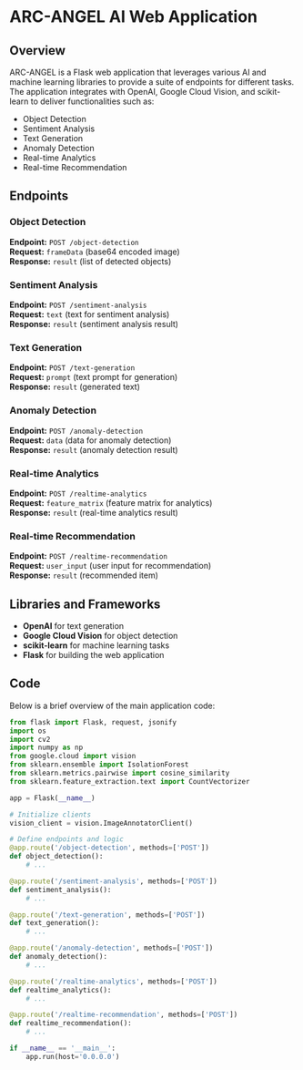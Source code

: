 # ARC-ANGEL AI Web Application

## Overview

ARC-ANGEL is a Flask web application that leverages various AI and machine learning libraries to provide a suite of endpoints for different tasks. The application integrates with OpenAI, Google Cloud Vision, and scikit-learn to deliver functionalities such as:

- Object Detection
- Sentiment Analysis
- Text Generation
- Anomaly Detection
- Real-time Analytics
- Real-time Recommendation

## Endpoints

### Object Detection

**Endpoint:** `POST /object-detection`  
**Request:** `frameData` (base64 encoded image)  
**Response:** `result` (list of detected objects)

### Sentiment Analysis

**Endpoint:** `POST /sentiment-analysis`  
**Request:** `text` (text for sentiment analysis)  
**Response:** `result` (sentiment analysis result)

### Text Generation

**Endpoint:** `POST /text-generation`  
**Request:** `prompt` (text prompt for generation)  
**Response:** `result` (generated text)

### Anomaly Detection

**Endpoint:** `POST /anomaly-detection`  
**Request:** `data` (data for anomaly detection)  
**Response:** `result` (anomaly detection result)

### Real-time Analytics

**Endpoint:** `POST /realtime-analytics`  
**Request:** `feature_matrix` (feature matrix for analytics)  
**Response:** `result` (real-time analytics result)

### Real-time Recommendation

**Endpoint:** `POST /realtime-recommendation`  
**Request:** `user_input` (user input for recommendation)  
**Response:** `result` (recommended item)

## Libraries and Frameworks

- **OpenAI** for text generation
- **Google Cloud Vision** for object detection
- **scikit-learn** for machine learning tasks
- **Flask** for building the web application

## Code

Below is a brief overview of the main application code:

```python
from flask import Flask, request, jsonify
import os
import cv2
import numpy as np
from google.cloud import vision
from sklearn.ensemble import IsolationForest
from sklearn.metrics.pairwise import cosine_similarity
from sklearn.feature_extraction.text import CountVectorizer

app = Flask(__name__)

# Initialize clients
vision_client = vision.ImageAnnotatorClient()

# Define endpoints and logic
@app.route('/object-detection', methods=['POST'])
def object_detection():
    # ...

@app.route('/sentiment-analysis', methods=['POST'])
def sentiment_analysis():
    # ...

@app.route('/text-generation', methods=['POST'])
def text_generation():
    # ...

@app.route('/anomaly-detection', methods=['POST'])
def anomaly_detection():
    # ...

@app.route('/realtime-analytics', methods=['POST'])
def realtime_analytics():
    # ...

@app.route('/realtime-recommendation', methods=['POST'])
def realtime_recommendation():
    # ...

if __name__ == '__main__':
    app.run(host='0.0.0.0')
